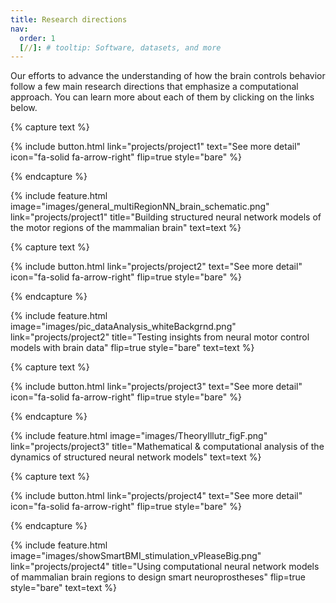 ```yaml
---
title: Research directions
nav:
  order: 1
  [//]: # tooltip: Software, datasets, and more
---
```


Our efforts to advance the understanding of how the brain controls behavior follow a few main research directions that emphasize a computational approach. You can learn more about each of them by clicking on the links below.

{% capture text %}


{%
  include button.html
  link="projects/project1"
  text="See more detail"
  icon="fa-solid fa-arrow-right"
  flip=true
  style="bare"
%}

{% endcapture %}

{%
  include feature.html
  image="images/general_multiRegionNN_brain_schematic.png"
  link="projects/project1"
  title="Building structured neural network models of the motor regions of the mammalian brain"
  text=text
%}

{% capture text %}

{%
  include button.html
  link="projects/project2"
  text="See more detail"
  icon="fa-solid fa-arrow-right"
  flip=true
  style="bare"
%}

{% endcapture %}

{%
  include feature.html
  image="images/pic_dataAnalysis_whiteBackgrnd.png"
  link="projects/project2"
  title="Testing insights from neural motor control models with brain data"
  flip=true
  style="bare"
  text=text
%}

{% capture text %}


{%
  include button.html
  link="projects/project3"
  text="See more detail"
  icon="fa-solid fa-arrow-right"
  flip=true
  style="bare"
%}

{% endcapture %}

{%
  include feature.html
  image="images/TheoryIllutr_figF.png"
  link="projects/project3"
  title="Mathematical & computational analysis of the dynamics of structured neural network models"
  text=text
%}


{% capture text %}



{%
  include button.html
  link="projects/project4"
  text="See more detail"
  icon="fa-solid fa-arrow-right"
  flip=true
  style="bare"
%}

{% endcapture %}

{%
  include feature.html
  image="images/showSmartBMI_stimulation_vPleaseBig.png"
  link="projects/project4"
  title="Using computational neural network models of mammalian brain regions to design smart neuroprostheses"
  flip=true
  style="bare"
  text=text
%}
